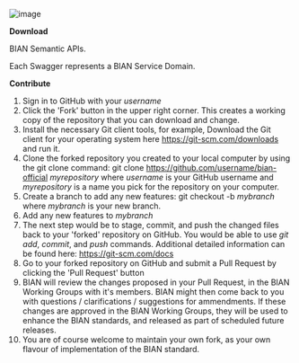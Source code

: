 ![image](https://user-images.githubusercontent.com/75980500/109956689-d6e5d280-7cdb-11eb-86be-c853000a5b7e.png)




**Download**

BIAN Semantic APIs.

Each Swagger represents a BIAN Service Domain.





**Contribute**

1. Sign in to GitHub with your _username_
2. Click the 'Fork' button in the upper right corner. This creates a working copy of the repository that you can download and change.
3. Install the necessary Git client tools, for example, Download the Git client for your operating system here https://git-scm.com/downloads and run it.
4. Clone the forked repository you created to your local computer by using the git clone command:
    git clone https://github.com/username/bian-official _myrepository_
    where _username_ is your GitHub username and _myrepository_ is a name you pick for the repository on your computer.
5. Create a branch to add any new features:
    git checkout -b _mybranch_
    where _mybranch_ is your new branch.
6. Add any new features to _mybranch_
7. The next step would be to stage, commit, and push the changed files back to your 'forked' repository on GitHub. You would be able to use _git add_, _commit_, and _push_ commands. Additional detailed information can be found here: https://git-scm.com/docs
8. Go to your forked repository on GitHub and submit a Pull Request by clicking the 'Pull Request' button
9. BIAN will review the changes proposed in your Pull Request, in the BIAN Working Groups with it's members. BIAN might then come back to you with questions / clarifications / suggestions for ammendments. If these changes are approved in the BIAN Working Groups, they will be used to enhance the BIAN standards, and released as part of scheduled future releases. 
10. You are of course welcome to maintain your own fork, as your own flavour of implementation of the BIAN standard.

